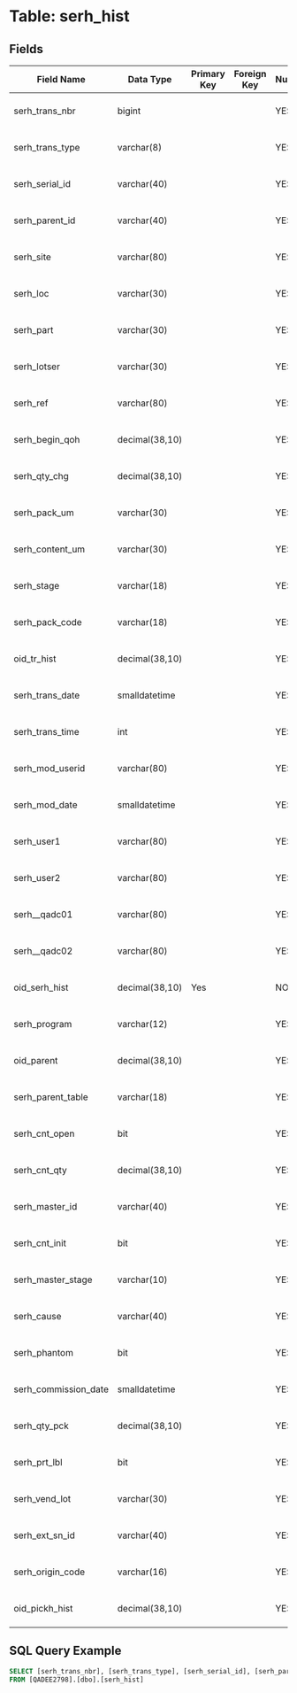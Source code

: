 # Table: serh_hist

## Fields

| Field Name | Data Type | Primary Key | Foreign Key | Nullable | Description |
|------------|-----------|-------------|-------------|----------|-------------|
| serh_trans_nbr | bigint |  |  | YES | No description available |
| serh_trans_type | varchar(8) |  |  | YES | No description available |
| serh_serial_id | varchar(40) |  |  | YES | No description available |
| serh_parent_id | varchar(40) |  |  | YES | No description available |
| serh_site | varchar(80) |  |  | YES | No description available |
| serh_loc | varchar(30) |  |  | YES | No description available |
| serh_part | varchar(30) |  |  | YES | No description available |
| serh_lotser | varchar(30) |  |  | YES | No description available |
| serh_ref | varchar(80) |  |  | YES | No description available |
| serh_begin_qoh | decimal(38,10) |  |  | YES | No description available |
| serh_qty_chg | decimal(38,10) |  |  | YES | No description available |
| serh_pack_um | varchar(30) |  |  | YES | No description available |
| serh_content_um | varchar(30) |  |  | YES | No description available |
| serh_stage | varchar(18) |  |  | YES | No description available |
| serh_pack_code | varchar(18) |  |  | YES | No description available |
| oid_tr_hist | decimal(38,10) |  |  | YES | No description available |
| serh_trans_date | smalldatetime |  |  | YES | No description available |
| serh_trans_time | int |  |  | YES | No description available |
| serh_mod_userid | varchar(80) |  |  | YES | No description available |
| serh_mod_date | smalldatetime |  |  | YES | No description available |
| serh_user1 | varchar(80) |  |  | YES | No description available |
| serh_user2 | varchar(80) |  |  | YES | No description available |
| serh__qadc01 | varchar(80) |  |  | YES | No description available |
| serh__qadc02 | varchar(80) |  |  | YES | No description available |
| oid_serh_hist | decimal(38,10) | Yes |  | NO | No description available |
| serh_program | varchar(12) |  |  | YES | No description available |
| oid_parent | decimal(38,10) |  |  | YES | No description available |
| serh_parent_table | varchar(18) |  |  | YES | No description available |
| serh_cnt_open | bit |  |  | YES | No description available |
| serh_cnt_qty | decimal(38,10) |  |  | YES | No description available |
| serh_master_id | varchar(40) |  |  | YES | No description available |
| serh_cnt_init | bit |  |  | YES | No description available |
| serh_master_stage | varchar(10) |  |  | YES | No description available |
| serh_cause | varchar(40) |  |  | YES | No description available |
| serh_phantom | bit |  |  | YES | No description available |
| serh_commission_date | smalldatetime |  |  | YES | No description available |
| serh_qty_pck | decimal(38,10) |  |  | YES | No description available |
| serh_prt_lbl | bit |  |  | YES | No description available |
| serh_vend_lot | varchar(30) |  |  | YES | No description available |
| serh_ext_sn_id | varchar(40) |  |  | YES | No description available |
| serh_origin_code | varchar(16) |  |  | YES | No description available |
| oid_pickh_hist | decimal(38,10) |  |  | YES | No description available |

## SQL Query Example

```sql
SELECT [serh_trans_nbr], [serh_trans_type], [serh_serial_id], [serh_parent_id], [serh_site], [serh_loc], [serh_part], [serh_lotser], [serh_ref], [serh_begin_qoh], [serh_qty_chg], [serh_pack_um], [serh_content_um], [serh_stage], [serh_pack_code], [oid_tr_hist], [serh_trans_date], [serh_trans_time], [serh_mod_userid], [serh_mod_date], [serh_user1], [serh_user2], [serh__qadc01], [serh__qadc02], [oid_serh_hist], [serh_program], [oid_parent], [serh_parent_table], [serh_cnt_open], [serh_cnt_qty], [serh_master_id], [serh_cnt_init], [serh_master_stage], [serh_cause], [serh_phantom], [serh_commission_date], [serh_qty_pck], [serh_prt_lbl], [serh_vend_lot], [serh_ext_sn_id], [serh_origin_code], [oid_pickh_hist]
FROM [QADEE2798].[dbo].[serh_hist]
```
